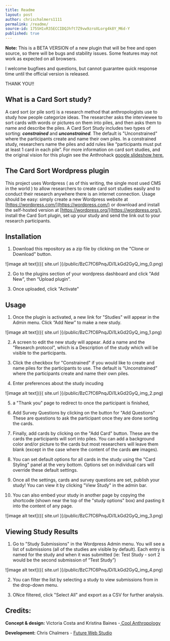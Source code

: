 ```yaml
---
title: Readme
layout: post
author: chrischalmers1111
permalink: /readme/
source-id: 175SH1vR35ECCIDQJhft7Z9vw9zroXLorg4k8Y_M6d-Y
published: true
---
```

**Note:** This is a BETA VERSION of a new plugin that will be free and open source, so there will be bugs and stability issues. Some features may not work as expected on all browsers. 

I welcome bugfixes and questions, but cannot guarantee quick response time until the official version is released. 

THANK YOU!!

## What is a **Card Sort** study?

A card sort (or pile sort) is a research method that anthropologists use to study how people categorize ideas. The researcher asks the interviewee to sort cards with words or pictures on them into piles, and then asks them to name and describe the piles. A Card Sort Study includes two types of sorting: **_constrained_** and **_unconstrained_***.* The default is "Unconstrained" where the participants create and name their own piles. In a constrained study, researchers name the piles and add rules like “participants must put at least 1 card in each pile”. For more information on card sort studies, and the original vision for this plugin see the Anthrohack [google slideshow here. ](https://docs.google.com/presentation/d/e/2PACX-1vQOX5eaHgjusUovmNez_gaySEWhf__anKzTjqp4wFORGxMyC0nY0yEFnH1Qhi04X7-28DsqSV7hQa8k/embed?start=false&loop=false&delayms=60000000)

## The Card Sort **Wordpress** plugin

This project uses Wordpress ( as of this writing, the single most used CMS in the world ) to allow researchers to create card sort studies easily and to conduct their research anywhere there is an internet connection. Usage should be easy: simply create a new Wordpress website at [https://wordpress.com/](https://wordpress.com/) or download and install the self-hosted version at [https://wordpress.org/](https://wordpress.org/), install the Card Sort plugin, set up your study and send the link out to your research participants. 

## Installation

1. Download this repository as a zip file by clicking on the "Clone or Download" button. 

![image alt text]({{ site.url }}/public/BzC7fC6PnqJDi1LkGd2GyQ_img_0.png)

2. Go to the plugins section of your wordpress dashboard and click "Add New", then “Upload plugin”.

3. Once uploaded, click "Activate"

## Usage

1. Once the plugin is activated, a new link for "Studies" will appear in the Admin menu. Click “Add New” to make a new study.

![image alt text]({{ site.url }}/public/BzC7fC6PnqJDi1LkGd2GyQ_img_1.png)

2. A screen to edit the new study will appear. Add a name and the "Research protocol", which is a Description of the study which will be visible to the participants.

3. Click the checkbox for "Constrained" if you would like to create and name piles for the participants to use. The default is “Unconstrained” where the participants create and name their own piles. 

4. Enter preferences about the study incuding 

![image alt text]({{ site.url }}/public/BzC7fC6PnqJDi1LkGd2GyQ_img_2.png)

5. a "Thank you" page to redirect to once the participant is finished, 

6. Add Survey Questions by clicking on the button for "Add Questions" These are questions to ask the participant once they are done sorting the cards. 

7. Finally, add cards by clicking on the "Add Card" button. These are the cards the participants will sort into piles. You can add a background color and/or picture to the cards but most researchers will leave them blank (except in the case where the content of the cards **_are_** images).

8. You can set default options for all cards in the study using the "Card Styling" panel at the very bottom. Options set on individual cars will override these default settings. 

9. Once all the settings, cards and survey questions are set, publish your study! You can view it by clicking "View Study" in the admin bar.

10. You can also embed your study in another page by copying the shortcode (shown near the top of the "study options" box) and pasting it into the content of any page. 

![image alt text]({{ site.url }}/public/BzC7fC6PnqJDi1LkGd2GyQ_img_3.png)

## Viewing Study Results

1. Go to "Study Submissions" in the Wordpress Admin menu. You will see a list of submissions (all of the studies are visible by default). Each entry is named for the study and when it was submitted (ie: Test Study - sort 2 would be the second submission of “Test Study”) 

![image alt text]({{ site.url }}/public/BzC7fC6PnqJDi1LkGd2GyQ_img_4.png)

2. You can filter the list by selecting a study to view submissions from in the drop-down menu.

3. ONce filtered, click "Select All" and export as a CSV for further analysis.

## Credits:

**Concept & design:** Victoria Costa and Kristina Baines -[ Cool Anthropology](http://www.coolanthropology.com/)

**Development:** Chris Chalmers - [Future Web Studio](https://futurewebstudio.com/)


